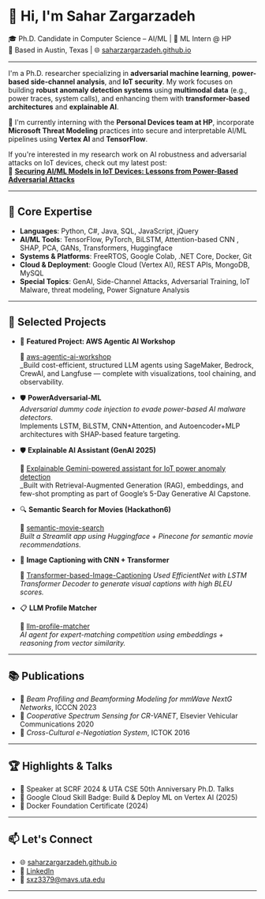 # 👋 Hi, I'm Sahar Zargarzadeh

🎓 Ph.D. Candidate in Computer Science – AI/ML | 🤖 ML Intern @ HP  
📍 Based in Austin, Texas | 🌐 [saharzargarzadeh.github.io](https://saharzargarzadeh.github.io/)  

---

I'm a Ph.D. researcher specializing in **adversarial machine learning**, **power-based side-channel analysis**, and **IoT security**. My work focuses on building **robust anomaly detection systems** using **multimodal data** (e.g., power traces, system calls), and enhancing them with **transformer-based architectures** and **explainable AI**.

💼 I'm currently interning with the **Personal Devices team at HP**, incorporate **Microsoft Threat Modeling** practices into secure and interpretable AI/ML pipelines using **Vertex AI** and **TensorFlow**.

If you're interested in my research work on AI robustness and adversarial attacks on IoT devices, check out my latest post:  
🔐 **[Securing AI/ML Models in IoT Devices: Lessons from Power-Based Adversarial Attacks](https://saharzargarzadeh.github.io/ai%20security/research/power-side-channel-defense/)**  


---

## 🧠 Core Expertise

- **Languages**: Python, C#, Java, SQL, JavaScript, jQuery
- **AI/ML Tools**: TensorFlow, PyTorch, BiLSTM, Attention-based CNN , SHAP, PCA, GANs, Transformers, Huggingface
- **Systems & Platforms**: FreeRTOS, Google Colab, .NET Core, Docker, Git
- **Cloud & Deployment**: Google Cloud (Vertex AI), REST APIs, MongoDB, MySQL
- **Special Topics**: GenAI, Side-Channel Attacks, Adversarial Training, IoT Malware, threat modeling, Power Signature Analysis

---

## 🔬 Selected Projects


- 🧠 **Featured Project: AWS Agentic AI Workshop**

    🚀 [aws-agentic-ai-workshop](https://github.com/SaharZargarzadeh/aws-agentic-ai-workshop)  
    _Build cost-efficient, structured LLM agents using SageMaker, Bedrock, CrewAI, and Langfuse — complete with visualizations, tool chaining, and observability.


- 🛡 **PowerAdversarial-ML**  
  _Adversarial dummy code injection to evade power-based AI malware detectors._  
  Implements LSTM, BiLSTM, CNN+Attention, and Autoencoder+MLP architectures with SHAP-based feature targeting.

- 🛡 **Explainable AI Assistant (GenAI 2025)**

  🤖 [Explainable Gemini-powered assistant for IoT power anomaly detection](https://github.com/SaharZargarzadeh/Explainable-AI-Assistant-IoT)  
    _Built with Retrieval-Augmented Generation (RAG), embeddings, and few-shot prompting as part of Google’s 5-Day Generative AI Capstone.
 
- 🔍 **Semantic Search for Movies (Hackathon6)**
  
  🚀 [semantic-movie-search](https://github.com/SaharZargarzadeh/semantic-movie-search-hackathon6)  
    _Built a Streamlit app using Huggingface + Pinecone for semantic movie recommendations._

- 🧠 **Image Captioning with CNN + Transformer**

  🚀 [Transformer-based-Image-Captioning](https://github.com/SaharZargarzadeh/ImageCaptioning-Transformer-EfficientNet)
      _Used EfficientNet with LSTM Transformer Decoder to generate visual captions with high BLEU scores._

- 📋 **LLM Profile Matcher**

  🚀 [llm-profile-matcher](https://github.com/SaharZargarzadeh/llm-profile-matcher)   
     _AI agent for expert-matching competition using embeddings + reasoning from vector similarity._

---

## 📚 Publications

- 📡 _Beam Profiling and Beamforming Modeling for mmWave NextG Networks_, ICCCN 2023  
- 🚗 _Cooperative Spectrum Sensing for CR-VANET_, Elsevier Vehicular Communications 2020  
- 🤝 _Cross-Cultural e-Negotiation System_, ICTOK 2016

---

## 🏆 Highlights & Talks

- 🎤 Speaker at SCRF 2024 & UTA CSE 50th Anniversary Ph.D. Talks  
- 📜 Google Cloud Skill Badge: Build & Deploy ML on Vertex AI (2025)  
- 🐳 Docker Foundation Certificate (2024)

---

## 📫 Let's Connect

- 🌐 [saharzargarzadeh.github.io](https://saharzargarzadeh.github.io/)
- 🔗 [LinkedIn](https://www.linkedin.com/in/sahar-zargarzadeh)
- 📧 sxz3379@mavs.uta.edu

---

